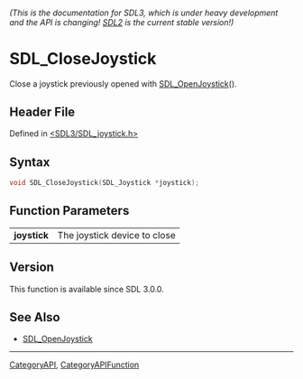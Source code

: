 ###### (This is the documentation for SDL3, which is under heavy development and the API is changing! [SDL2](https://wiki.libsdl.org/SDL2/) is the current stable version!)
# SDL_CloseJoystick

Close a joystick previously opened with [SDL_OpenJoystick](SDL_OpenJoystick)().

## Header File

Defined in [<SDL3/SDL_joystick.h>](https://github.com/libsdl-org/SDL/blob/main/include/SDL3/SDL_joystick.h)

## Syntax

```c
void SDL_CloseJoystick(SDL_Joystick *joystick);

```

## Function Parameters

|                  |                              |
| ---------------- | ---------------------------- |
| **joystick**     | The joystick device to close |

## Version

This function is available since SDL 3.0.0.

## See Also

- [SDL_OpenJoystick](SDL_OpenJoystick)

----
[CategoryAPI](CategoryAPI), [CategoryAPIFunction](CategoryAPIFunction)

